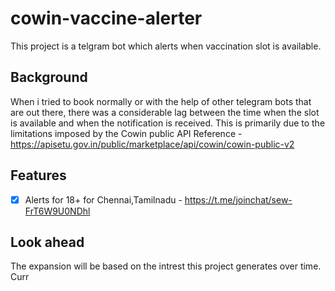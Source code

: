 # cowin-vaccine-alerter

This project is a telgram bot which alerts when vaccination slot is available.

## Background
When i tried to book normally or with the help of other telegram bots that are out there, there was a considerable lag between the time
when the slot is available and when the notification is received. This is primarily due to the limitations imposed by the Cowin public API
Reference - https://apisetu.gov.in/public/marketplace/api/cowin/cowin-public-v2

## Features

- [x] Alerts for 18+ for Chennai,Tamilnadu - https://t.me/joinchat/sew-FrT6W9U0NDhl

## Look ahead
The expansion will be based on the intrest this project generates over time. Curr
